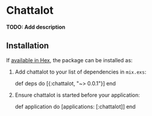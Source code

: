 # Chattalot

**TODO: Add description**

## Installation

If [available in Hex](https://hex.pm/docs/publish), the package can be installed as:

  1. Add chattalot to your list of dependencies in `mix.exs`:

        def deps do
          [{:chattalot, "~> 0.0.1"}]
        end

  2. Ensure chattalot is started before your application:

        def application do
          [applications: [:chattalot]]
        end

